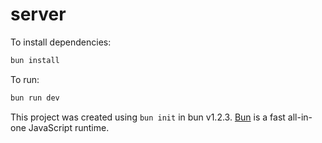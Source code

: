 # server

To install dependencies:

```bash
bun install
```

To run:

```bash
bun run dev
```

This project was created using `bun init` in bun v1.2.3. [Bun](https://bun.sh) is a fast all-in-one JavaScript runtime.
